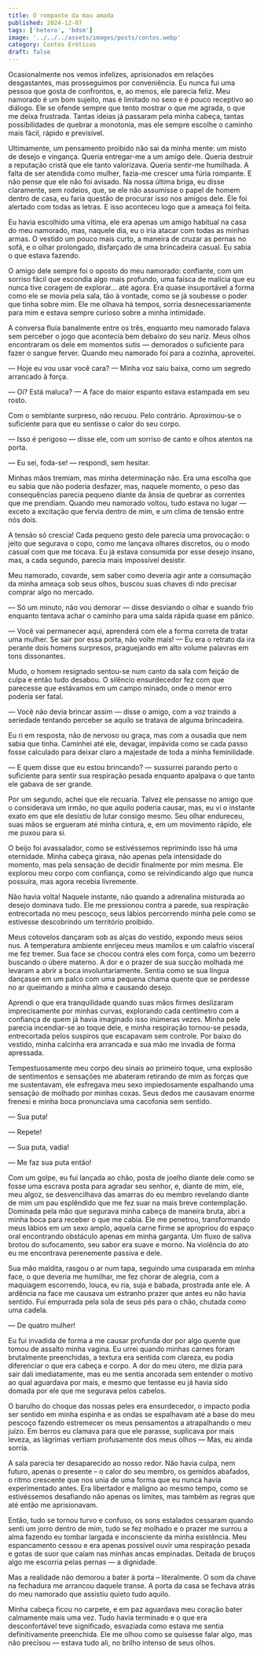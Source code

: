 ```yaml
---
title: O rompante da mau amada
published: 2024-12-07
tags: ['hetero', 'bdsm']
image: '../../../assets/images/posts/contos.webp'
category: Contos Eróticos
draft: false
---
```

Ocasionalmente nos vemos infelizes, aprisionados em relações desgastantes, mas prosseguimos por conveniência. Eu nunca fui uma pessoa que gosta de confrontos, e, ao menos, ele parecia feliz. Meu namorado é um bom sujeito, mas é limitado no sexo e é pouco receptivo ao diálogo. Ele se ofende sempre que tento mostrar o que me agrada, o que me deixa frustrada. Tantas ideias já passaram pela minha cabeça, tantas possibilidades de quebrar a monotonia, mas ele sempre escolhe o caminho mais fácil, rápido e previsível.

Ultimamente, um pensamento proibido não sai da minha mente: um misto de desejo e vingança. Queria entregar-me a um amigo dele. Queria destruir a reputação cristã que ele tanto valorizava. Queria sentir-me humilhada. A falta de ser atendida como mulher, fazia-me crescer uma fúria rompante. E não pense que ele não foi avisado. Na nossa última briga, eu disse claramente, sem rodeios, que, se ele não assumisse o papel de homem dentro de casa, eu faria questão de procurar isso nos amigos dele. Ele foi alertado com todas as letras. E isso aconteceu logo que a ameaça foi feita.

Eu havia escolhido uma vítima, ele era apenas um amigo habitual na casa do meu namorado, mas, naquele dia, eu o iria atacar com todas as minhas armas. O vestido um pouco mais curto, a maneira de cruzar as pernas no sofá, e o olhar prolongado, disfarçado de uma brincadeira casual. Eu sabia o que estava fazendo.

O amigo dele sempre foi o oposto do meu namorado: confiante, com um sorriso fácil que escondia algo mais profundo, uma faísca de malícia que eu nunca tive coragem de explorar... até agora. Era quase insuportável a forma como ele se movia pela sala, tão à vontade, como se já soubesse o poder que tinha sobre mim. Ele me olhava há tempos, sorria desnecessariamente para mim e estava sempre curioso sobre a minha intimidade.

A conversa fluía banalmente entre os três, enquanto meu namorado falava sem perceber o jogo que acontecia bem debaixo do seu nariz. Meus olhos encontraram os dele em momentos sutis — demorados o suficiente para fazer o sangue ferver. Quando meu namorado foi para a cozinha, aproveitei.

— Hoje eu vou usar você cara? — Minha voz saiu baixa, como um segredo arrancado à força.

— Oi? Está maluca? — A face do maior espanto estava estampada em seu rosto.

Com o semblante surpreso, não recuou. Pelo contrário. Aproximou-se o suficiente para que eu sentisse o calor do seu corpo.

— Isso é perigoso — disse ele, com um sorriso de canto e olhos atentos na porta.

— Eu sei, foda-se! — respondi, sem hesitar.

Minhas mãos tremiam, mas minha determinação não. Era uma escolha que eu sabia que não poderia desfazer, mas, naquele momento, o peso das consequências parecia pequeno diante da ânsia de quebrar as correntes que me prendiam. Quando meu namorado voltou, tudo estava no lugar — exceto a excitação que fervia dentro de mim, e um clima de tensão entre nós dois.

A tensão só crescia! Cada pequeno gesto dele parecia uma provocação: o jeito que segurava o copo, como me lançava olhares discretos, ou o modo casual com que me tocava. Eu já estava consumida por esse desejo insano, mas, a cada segundo, parecia mais impossível desistir.

Meu namorado, covarde, sem saber como deveria agir ante a consumação da minha ameaça sob seus olhos, buscou suas chaves di ndo precisar comprar algo no mercado.

— Só um minuto, não vou demorar — disse desviando o olhar e suando frio enquanto tentava achar o caminho para uma saída rápida quase em pânico.

— Você vai permanecer aqui, aprenderá com ele a forma correta de tratar uma mulher. Se sair por essa porta, não volte mais! — Eu era o retrato da ira perante dois homens surpresos, praguejando em alto volume palavras em tons dissonantes.

Mudo, o homem resignado sentou-se num canto da sala com feição de culpa e então tudo desabou. O silêncio ensurdecedor fez com que parecesse que estávamos em um campo minado, onde o menor erro poderia ser fatal.

— Você não devia brincar assim — disse o amigo, com a voz traindo a seriedade tentando perceber se aquilo se tratava de alguma brincadeira.

Eu ri em resposta, não de nervoso ou graça, mas com a ousadia que nem sabia que tinha. Caminhei até ele, devagar, impávida como se cada passo fosse calculado para deixar claro a majestade de toda a minha feminilidade.

— E quem disse que eu estou brincando? — sussurrei parando perto o suficiente para sentir sua respiração pesada enquanto apalpava o que tanto ele gabava de ser grande.

Por um segundo, achei que ele recuaria. Talvez ele pensasse no amigo que o considerava um irmão, no que aquilo poderia causar, mas, eu vi o instante exato em que ele desistiu de lutar consigo mesmo. Seu olhar endureceu, suas mãos se ergueram até minha cintura, e, em um movimento rápido, ele me puxou para si.

O beijo foi avassalador, como se estivéssemos reprimindo isso há uma eternidade. Minha cabeça girava, não apenas pela intensidade do momento, mas pela sensação de decidir finalmente por mim mesma. Ele explorou meu corpo com confiança, como se reivindicando algo que nunca possuíra, mas agora recebia livremente.

Não havia volta! Naquele instante, não quando a adrenalina misturada ao desejo dominava tudo. Ele me pressionou contra a parede, sua respiração entrecortada no meu pescoço, seus lábios percorrendo minha pele como se estivesse descobrindo um território proibido.

Meus cotovelos dançaram sob as alças do vestido, expondo meus seios nus. A temperatura ambiente enrijeceu meus mamilos e um calafrio visceral me fez tremer. Sua face se chocou contra eles com força, como um bezerro buscando o úbere materno. A dor e o prazer de sua sucção molhada me levaram a abrir a boca involuntariamente. Sentia como se sua língua dançasse em um palco com uma pequena chama quente que se perdesse no ar queimando a minha alma e causando desejo.

Aprendi o que era tranquilidade quando suas mãos firmes deslizaram imprecisamente por minhas curvas, explorando cada centímetro com a confiança de quem já havia imaginado isso inúmeras vezes. Minha pele parecia incendiar-se ao toque dele, e minha respiração tornou-se pesada, entrecortada pelos suspiros que escapavam sem controle. Por baixo do vestido, minha calcinha era arrancada e sua mão me invadia de forma apressada.

Tempestuosamente meu corpo deu sinais ao primeiro toque, uma explosão de sentimentos e sensações me abateram retirando de mim as forças que me sustentavam, ele esfregava meu sexo impiedosamente espalhando uma sensação de molhado por minhas coxas. Seus dedos me causavam enorme frenesi e minha boca pronunciava uma cacofonia sem sentido.

— Sua puta!

— Repete!

— Sua puta, vadia!

— Me faz sua puta então!

Com um golpe, eu fui lançada ao chão, posta de joelho diante dele como se fosse uma escrava posta para agradar seu senhor, e, diante de mim, ele, meu algoz, se desvencilhava das amarras do eu membro revelando diante de mim um pau esplêndido que me fez suar na mais breve contemplação. Dominada pela mão que segurava minha cabeça de maneira bruta, abri a minha boca para receber o que me cabia. Ele me penetrou, transformando meus lábios em um sexo amplo, aquela carne firme se apropriou do espaço oral encontrando obstáculo apenas em minha garganta. Um fluxo de saliva brotou do sufocamento, seu sabor era suave e morno. Na violência do ato eu me encontrava perenemente passiva e dele.

Sua mão maldita, rasgou o ar num tapa, seguindo uma cusparada em minha face, o que deveria me humilhar, me fez chorar de alegria, com a maquiagem escorrendo, louca, eu ria, suja e babada, prostrada ante ele. A ardência na face me causava um estranho prazer que antes eu não havia sentido. Fui empurrada pela sola de seus pés para o chão, chutada como uma cadela.

— De quatro mulher!

Eu fui invadida de forma a me causar profunda dor por algo quente que tomou de assalto minha vagina. Eu urrei quando minhas carnes foram brutalmente preenchidas, a textura era sentida com clareza, eu podia diferenciar o que era cabeça e corpo. A dor do meu útero, me dizia para sair dali imediatamente, mas eu me sentia ancorada sem entender o motivo ao qual aguardava por mais, e mesmo que tentasse eu já havia sido domada por ele que me segurava pelos cabelos.

O barulho do choque das nossas peles era ensurdecedor, o impacto podia ser sentido em minha espinha e as ondas se espalhavam até a base do meu pescoço fazendo estremecer os meus pensamentos a atrapalhando o meu juízo. Em berros eu clamava para que ele parasse, suplicava por mais leveza, as lágrimas vertiam profusamente dos meus olhos — Mas, eu ainda sorria.

A sala parecia ter desaparecido ao nosso redor. Não havia culpa, nem futuro, apenas o presente – o calor do seu membro, os gemidos abafados, o ritmo crescente que nos unia de uma forma que eu nunca havia experimentado antes. Era libertador e maligno ao mesmo tempo, como se estivéssemos desafiando não apenas os limites, mas também as regras que até então me aprisionavam.

Então, tudo se tornou turvo e confuso, os sons estalados cessaram quando senti um jorro dentro de mim, tudo se fez molhado e o prazer me surrou a alma fazendo eu tombar largada e inconsciente da minha existência. Meu espancamento cessou e era apenas possível ouvir uma respiração pesada e gotas de suor que caíam nas minhas ancas empinadas. Deitada de bruços algo me escorria pelas pernas — a dignidade.

Mas a realidade não demorou a bater à porta – literalmente. O som da chave na fechadura me arrancou daquele transe. A porta da casa se fechava atrás do meu namorado que assistiu quieto tudo aquilo.

Minha cabeça ficou no carpete, e em paz aguardava meu coração bater calmamente mais uma vez. Tudo havia terminado e o que era desconfortável teve significado, esvaziada como estava me sentia definitivamente preenchida. Ele me olhou como se quisesse falar algo, mas não precisou — estava tudo ali, no brilho intenso de seus olhos.
